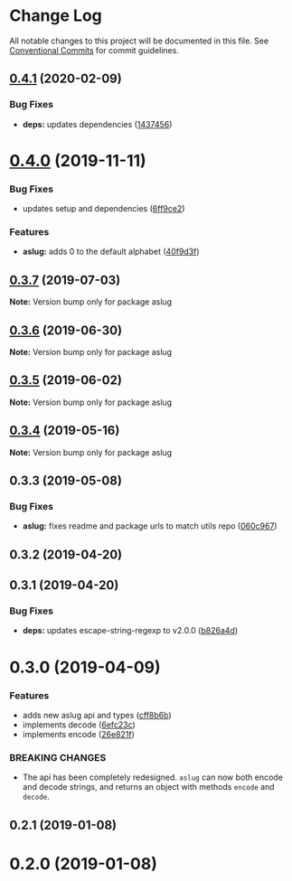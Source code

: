 # Change Log

All notable changes to this project will be documented in this file.
See [Conventional Commits](https://conventionalcommits.org) for commit guidelines.

## [0.4.1](https://github.com/rafamel/utils/compare/aslug@0.4.0...aslug@0.4.1) (2020-02-09)


### Bug Fixes

* **deps:** updates dependencies ([1437456](https://github.com/rafamel/utils/commit/1437456d0d7a40c55fa89278e3ec4ee1c85eb6ad))





# [0.4.0](https://github.com/rafamel/utils/compare/aslug@0.3.7...aslug@0.4.0) (2019-11-11)


### Bug Fixes

* updates setup and dependencies ([6ff9ce2](https://github.com/rafamel/utils/commit/6ff9ce2651f4d1600467a0a8f909653ed047b9ab))


### Features

* **aslug:** adds 0 to the default alphabet ([40f9d3f](https://github.com/rafamel/utils/commit/40f9d3f747dd9e8ff561164bab46622cdeeacf1c))





## [0.3.7](https://github.com/rafamel/utils/compare/aslug@0.3.6...aslug@0.3.7) (2019-07-03)

**Note:** Version bump only for package aslug





## [0.3.6](https://github.com/rafamel/utils/compare/aslug@0.3.5...aslug@0.3.6) (2019-06-30)

**Note:** Version bump only for package aslug





## [0.3.5](https://github.com/rafamel/utils/compare/aslug@0.3.4...aslug@0.3.5) (2019-06-02)

**Note:** Version bump only for package aslug





## [0.3.4](https://github.com/rafamel/utils/compare/aslug@0.3.3...aslug@0.3.4) (2019-05-16)

**Note:** Version bump only for package aslug


## 0.3.3 (2019-05-08)


### Bug Fixes

* **aslug:** fixes readme and package urls to match utils repo ([060c967](https://github.com/rafamel/utils/commit/060c967))


## 0.3.2 (2019-04-20)


## 0.3.1 (2019-04-20)


### Bug Fixes

* **deps:** updates escape-string-regexp to v2.0.0 ([b826a4d](https://github.com/rafamel/utils/commit/b826a4d))



# 0.3.0 (2019-04-09)


### Features

* adds new aslug api and types ([cff8b6b](https://github.com/rafamel/utils/commit/cff8b6b))
* implements decode ([6efc23c](https://github.com/rafamel/utils/commit/6efc23c))
* implements encode ([26e821f](https://github.com/rafamel/utils/commit/26e821f))


### BREAKING CHANGES

* The api has been completely redesigned. `aslug` can now both encode and decode
strings, and returns an object with methods `encode` and `decode`.



## 0.2.1 (2019-01-08)



# 0.2.0 (2019-01-08)
